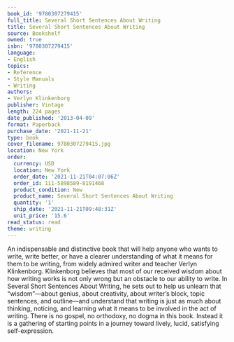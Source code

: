 ```yaml
---
book_id: '9780307279415'
full_title: Several Short Sentences About Writing
title: Several Short Sentences About Writing
source: Bookshelf
owned: true
isbn: '9780307279415'
language:
- English
topics:
- Reference
- Style Manuals
- Writing
authors:
- Verlyn Klinkenborg
publisher: Vintage
length: 224 pages
date_published: '2013-04-09'
format: Paperback
purchase_date: '2021-11-21'
type: book
cover_filename: 9780307279415.jpg
location: New York
order:
  currency: USD
  location: New York
  order_date: '2021-11-21T04:07:06Z'
  order_id: 111-5898589-8191468
  product_condition: New
  product_name: Several Short Sentences About Writing
  quantity: '1'
  ship_date: '2021-11-21T09:48:31Z'
  unit_price: '15.6'
read_status: read
theme: writing
---
```

An indispensable and distinctive book that will help anyone who wants to write, write better, or have a clearer understanding of what it means for them to be writing, from widely admired writer and teacher Verlyn Klinkenborg.
Klinkenborg believes that most of our received wisdom about how writing works is not only wrong but an obstacle to our ability to write. In Several Short Sentences About Writing, he sets out to help us unlearn that “wisdom”—about genius, about creativity, about writer’s block, topic sentences, and outline—and understand that writing is just as much about thinking, noticing, and learning what it means to be involved in the act of writing. There is no gospel, no orthodoxy, no dogma in this book. Instead it is a gathering of starting points in a journey toward lively, lucid, satisfying self-expression.

